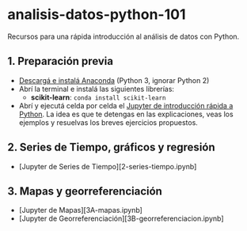 # analisis-datos-python-101
Recursos para una rápida introducción al análisis de datos con Python.


## 1. Preparación previa

+ [Descargá e instalá Anaconda](https://www.anaconda.com/distribution/#download-section) (Python 3, ignorar Python 2)
+ Abrí la terminal e instalá las siguientes librerías:
    + **scikit-learn**: `conda install scikit-learn`
+ Abrí y ejecutá celda por celda el [Jupyter de introducción rápida a Python](1-sintaxis-python.ipynb). La idea es que te detengas en las explicaciones, veas los ejemplos y resuelvas los breves ejercicios propuestos.

## 2. Series de Tiempo, gráficos y regresión

+ [Jupyter de Series de Tiempo][2-series-tiempo.ipynb]

## 3. Mapas y georreferenciación

+ [Jupyter de Mapas][3A-mapas.ipynb]
+ [Jupyter de Georreferenciación][3B-georreferenciacion.ipynb]

